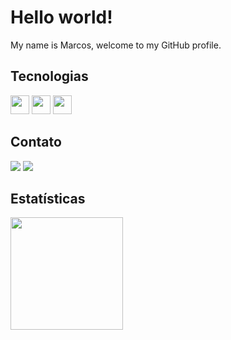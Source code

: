 # Hello world!
My name is Marcos, welcome to my GitHub profile.

## Tecnologias
<div>
<img src="https://cdn.jsdelivr.net/gh/devicons/devicon/icons/javascript/javascript-original.svg" width="30" height="30"/>
<img src="https://cdn.jsdelivr.net/gh/devicons/devicon/icons/typescript/typescript-original.svg" width="30" height="30"/>
<img src="https://cdn.jsdelivr.net/gh/devicons/devicon/icons/python/python-original.svg" width="30" height="30"/>
</div>

## Contato
<div>
<a href="https://www.linkedin.com/in/marcos-ferreira-13nbpd" target="_blank"><img src="https://img.shields.io/badge/-LinkedIn-%230077B5?style=for-the-badge&logo=linkedin&logoColor=white" target="_blank"></a>
<a href = "mailto:marcosvinicius1fs@gmail.com"><img src="https://img.shields.io/badge/Gmail-D14836?style=for-the-badge&logo=gmail&logoColor=white" target="_blank"></a>
</div>

## Estatísticas
<div>
<a href="https://github.com/marcondesu">
<img height="180em" src="https://github-readme-stats.vercel.app/api/top-langs/?username=marcondesu&layout=compact&langs_count=7&theme=dracula"/>
</div>
